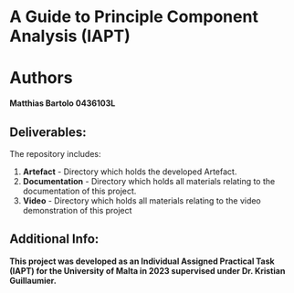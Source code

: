 # A Guide to Principle Component Analysis (IAPT)
 
# Authors
**Matthias Bartolo 0436103L**

## Deliverables:
The repository includes:
1. **Artefact** - Directory which holds the developed Artefact.
2. **Documentation** - Directory which holds all materials relating to the documentation of this project.
3. **Video** - Directory which holds all materials relating to the video demonstration of this project
 
   
## Additional Info:
**This project was developed as an Individual Assigned Practical Task (IAPT) for the University of Malta in 2023 supervised under Dr. Kristian Guillaumier.**
